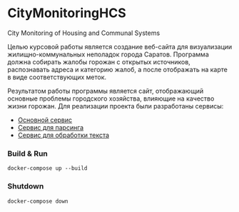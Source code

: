 # CityMonitoringHCS

City Monitoring of Housing and Communal Systems

Целью курсовой работы является создание веб-сайта для визуализации
жилищно-коммунальных неполадок города Саратов. Программа должна собирать 
жалобы горожан с открытых источников, распознавать адреса и категорию жалоб, а 
после отображать на карте в виде соответствующих меток.

Результатом работы программы является сайт, отображающий основные проблемы 
городского хозяйства, влияющие на качество жизни горожан. Для реализации проекта
были разработаны сервисы:

- [Основной сервис](src/supervisor/README.md)
- [Сервис для парсинга](src/supervisor/README.md)
- [Сервис для обработки текста](src/supervisor/README.md)


### Build & Run
```commandline
docker-compose up --build
```

### Shutdown
```commandline
docker-compose down 
```




